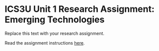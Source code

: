 # ICS3U Unit 1 Research Assignment: Emerging Technologies
Replace this text with your research assignment.

Read the assignment instructions [here](INSTRUCTIONS.md).
